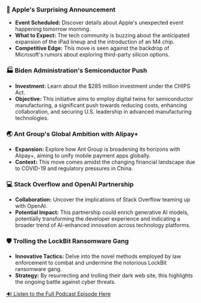 ### 🍎 Apple's Surprising Announcement

- **Event Scheduled:** Discover details about Apple's unexpected event happening tomorrow morning.
- **What to Expect:** The tech community is buzzing about the anticipated expansion of the iPad lineup and the introduction of an M4 chip. 
- **Competitive Edge:** This move is seen against the backdrop of Microsoft's rumors about exploring third-party silicon options.

### 🏭 Biden Administration's Semiconductor Push

- **Investment:** Learn about the $285 million investment under the CHIPS Act.
- **Objective:** This initiative aims to employ digital twins for semiconductor manufacturing, a significant push towards reducing costs, enhancing collaboration, and securing U.S. leadership in advanced manufacturing technologies.

### 🌏 Ant Group's Global Ambition with Alipay+

- **Expansion:** Explore how Ant Group is broadening its horizons with Alipay+, aiming to unify mobile payment apps globally.
- **Context:** This move comes amidst the changing financial landscape due to COVID-19 and regulatory pressures in China.

### 💻 Stack Overflow and OpenAI Partnership

- **Collaboration:** Uncover the implications of Stack Overflow teaming up with OpenAI.
- **Potential Impact:** This partnership could enrich generative AI models, potentially transforming the developer experience and indicating a broader trend of AI-enhanced innovation across technology platforms.

### 🛡 Trolling the LockBit Ransomware Gang

- **Innovative Tactics:** Delve into the novel methods employed by law enforcement to combat and undermine the notorious LockBit ransomware gang.
- **Strategy:** By resurrecting and trolling their dark web site, this highlights the ongoing battle against cyber threats.



[🔊 Listen to the Full Podcast Episode Here](https://podcasters.spotify.com/pod/show/aibriefingroom)